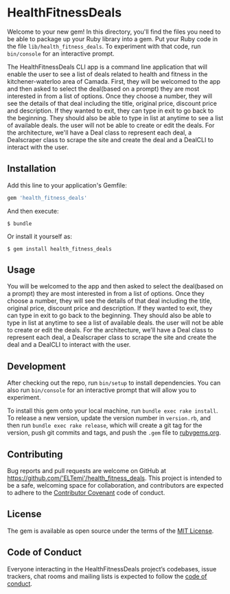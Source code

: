 # HealthFitnessDeals

Welcome to your new gem! In this directory, you'll find the files you need to be able to package up your Ruby library into a gem. Put your Ruby code in the file `lib/health_fitness_deals`. To experiment with that code, run `bin/console` for an interactive prompt.

The HealthFitnessDeals CLI app is a command line application that will enable the user to see a list of deals related to health and fitness in the kitchener-waterloo area of Camada.
First, they will be welcomed to the app and then asked to select the deal(based on a prompt) they are most interested in from a list of options.
Once they choose a number, they will see the details of that deal including the title, original price, discount price and description. If they wanted to exit, they can type in exit to go back to the beginning. They should also be able to type in list at anytime to see a list of available deals. the user will not be able to create or edit the deals.
For the architecture, we'll have a Deal class to represent each deal, a Dealscraper class to scrape the site and create the deal and a DealCLI to interact with the user.


## Installation

Add this line to your application's Gemfile:

```ruby
gem 'health_fitness_deals'
```

And then execute:

    $ bundle

Or install it yourself as:

    $ gem install health_fitness_deals

## Usage

You will be welcomed to the app and then asked to select the deal(based on a prompt) they are most interested in from a list of options.
Once they choose a number, they will see the details of that deal including the title, original price, discount price and description. If they wanted to exit, they can type in exit to go back to the beginning. They should also be able to type in list at anytime to see a list of available deals. the user will not be able to create or edit the deals.
For the architecture, we'll have a Deal class to represent each deal, a Dealscraper class to scrape the site and create the deal and a DealCLI to interact with the user.

## Development

After checking out the repo, run `bin/setup` to install dependencies. You can also run `bin/console` for an interactive prompt that will allow you to experiment.

To install this gem onto your local machine, run `bundle exec rake install`. To release a new version, update the version number in `version.rb`, and then run `bundle exec rake release`, which will create a git tag for the version, push git commits and tags, and push the `.gem` file to [rubygems.org](https://rubygems.org).

## Contributing

Bug reports and pull requests are welcome on GitHub at https://github.com/'ELTemi'/health_fitness_deals. This project is intended to be a safe, welcoming space for collaboration, and contributors are expected to adhere to the [Contributor Covenant](http://contributor-covenant.org) code of conduct.

## License

The gem is available as open source under the terms of the [MIT License](https://opensource.org/licenses/MIT).

## Code of Conduct

Everyone interacting in the HealthFitnessDeals project’s codebases, issue trackers, chat rooms and mailing lists is expected to follow the [code of conduct](https://github.com/'ELTemi'/health_fitness_deals/blob/master/CODE_OF_CONDUCT.md).
